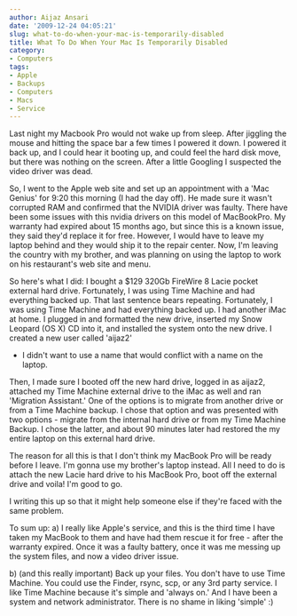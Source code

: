 ```yaml
---
author: Aijaz Ansari
date: '2009-12-24 04:05:21'
slug: what-to-do-when-your-mac-is-temporarily-disabled
title: What To Do When Your Mac Is Temporarily Disabled
category:
- Computers
tags:
- Apple
- Backups
- Computers
- Macs
- Service
---
```



<!-- ai l /wp/sad_mac1.png /wp/sad_mac1-170x170.png 170 170 Sad Mac -->

Last night my Macbook Pro would not wake up from sleep. After jiggling the mouse and hitting the
space bar a few times I powered it down. I powered it back up, and I could
hear it booting up, and could feel the hard disk move, but there was nothing
on the screen. After a little Googling I suspected the video driver was dead.
<!-- more -->

So, I went to the Apple web site and set up an appointment with a 'Mac Genius'
for 9:20 this morning (I had the day off). He made sure it wasn't corrupted
RAM and confirmed that the NVIDIA driver was faulty. There have been some
issues with this nvidia drivers on this model of MacBookPro. My warranty had
expired about 15 months ago, but since this is a known issue, they said they'd
replace it for free. However, I would have to leave my laptop behind and they
would ship it to the repair center. Now, I'm leaving the country with my
brother, and was planning on using the laptop to work on his restaurant's web
site and menu.

So here's what I did: I bought a $129 320Gb FireWire 8 Lacie pocket external
hard drive. Fortunately, I was using Time Machine and had everything backed
up. That last sentence bears repeating. Fortunately, I was using Time Machine
and had everything backed up. I had another iMac at home. I plugged in and
formatted the new drive, inserted my Snow Leopard (OS X) CD into it, and
installed the system onto the new drive. I created a new user called 'aijaz2'
- I didn't want to use a name that would conflict with a name on the laptop.

Then, I made sure I booted off the new hard drive, logged in as aijaz2,
attached my Time Machine external drive to the iMac as well and ran 'Migration
Assistant.' One of the options is to migrate from another drive or from a Time
Machine backup. I chose that option and was presented with two options -
migrate from the internal hard drive or from my Time Machine Backup. I chose
the latter, and about 90 minutes later had restored the my entire laptop on
this external hard drive.

The reason for all this is that I don't think my MacBook Pro will be ready
before I leave. I'm gonna use my brother's laptop instead. All I need to do is
attach the new Lacie hard drive to his MacBook Pro, boot off the external
drive and voila! I'm good to go.

I writing this up so that it might help someone else if they're faced with the
same problem.

To sum up: a) I really like Apple's service, and this is the third time I have
taken my MacBook to them and have had them rescue it for free - after the
warranty expired. Once it was a faulty battery, once it was me messing up the
system files, and now a video driver issue.

b) (and this really important) Back up your files. You don't have to use Time
Machine. You could use the Finder, rsync, scp, or any 3rd party service. I
like Time Machine because it's simple and 'always on.' And I have been a
system and network administrator. There is no shame in liking 'simple' :)
